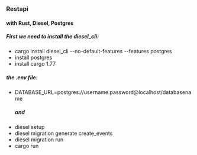 ### Restapi
#### with Rust, Diesel, Postgres
##### First we need to install the diesel_cli:

+ cargo install diesel_cli --no-default-features --features postgres
+ install postgres
+ install cargo 1.77


#####  the .env file:
+ DATABASE_URL=postgres://username:password@localhost/databasename
  ##### and 
+ diesel setup
+ diesel migration generate create_events
+ diesel migration run
+ cargo run
